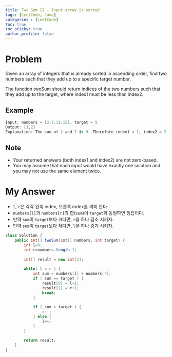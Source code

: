 ```yaml
---
title: Two Sum II - Input array is sorted
tags: [LeetCode, Java]
categories : [LeetCode]
toc: true
toc_sticky: true
author_profile: false
---
```


# Problem

Given an array of integers that is already sorted in ascending order, find two numbers such that they add up to a specific target number.

The function twoSum should return indices of the two numbers such that they add up to the target, where index1 must be less than index2.

## Example

```swift
Input: numbers = [2,7,11,15], target = 9
Output: [1,2]
Explanation: The sum of 2 and 7 is 9. Therefore index1 = 1, index2 = 2.
```

## Note

* Your returned answers (both index1 and index2) are not zero-based.
* You may assume that each input would have exactly one solution and you may not use the same element twice.

# My Answer

* `l`, `r`은 각각 왼쪽 index, 오른쪽 index를 의미 한다.
* `numbers[l]`과 `numbers[r]`의 합(`sum`)이 `target`과 동일하면 정답이다.
* 만약 `sum`이 `target`보다 크다면, `r`을 하나 감소 시키자.
* 만약 `sum`이 `target`보다 작다면, `l`을 하나 증가 시키자.
    
```java
class Solution {
    public int[] twoSum(int[] numbers, int target) {
        int l=0;
        int r=numbers.length-1;
        
        int[] result = new int[2];
        
        while( l < r ) {
            int sum = numbers[l] + numbers[r];
            if ( sum == target ) {
                result[0] = l+1;
                result[1] = r+1;
                break;
            }
            
            if ( sum > target ) {
                r--;
            } else {
                l++;
            }
        }
        
        return result;
    }    
}
```

